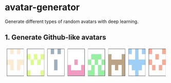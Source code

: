 # avatar-generator
Generate different types of random avatars with deep learning.

## 1. Generate Github-like avatars

<img src="imgs/example_githublike.png" width="800" height="100">
